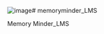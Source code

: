 ![image](https://github.com/ojonigwu/memoryminder_LMS/assets/8908165/658f3bbd-42d2-4b42-92e2-d87bddab0153)# memoryminder_LMS


Memory Minder_LMS
